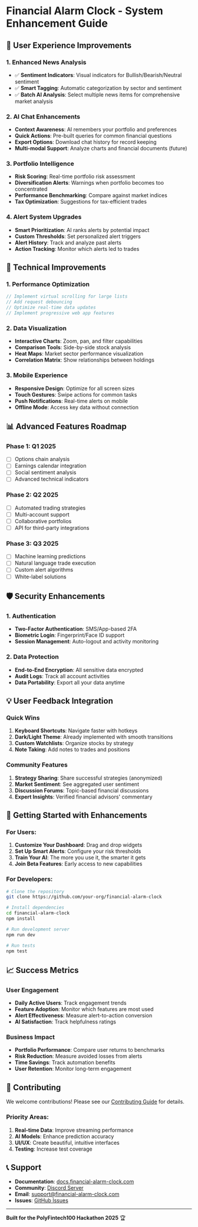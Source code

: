 # Financial Alarm Clock - System Enhancement Guide

## 🎯 User Experience Improvements

### 1. **Enhanced News Analysis**
- ✅ **Sentiment Indicators**: Visual indicators for Bullish/Bearish/Neutral sentiment
- ✅ **Smart Tagging**: Automatic categorization by sector and sentiment
- ✅ **Batch AI Analysis**: Select multiple news items for comprehensive market analysis

### 2. **AI Chat Enhancements**
- **Context Awareness**: AI remembers your portfolio and preferences
- **Quick Actions**: Pre-built queries for common financial questions
- **Export Options**: Download chat history for record keeping
- **Multi-modal Support**: Analyze charts and financial documents (future)

### 3. **Portfolio Intelligence**
- **Risk Scoring**: Real-time portfolio risk assessment
- **Diversification Alerts**: Warnings when portfolio becomes too concentrated
- **Performance Benchmarking**: Compare against market indices
- **Tax Optimization**: Suggestions for tax-efficient trades

### 4. **Alert System Upgrades**
- **Smart Prioritization**: AI ranks alerts by potential impact
- **Custom Thresholds**: Set personalized alert triggers
- **Alert History**: Track and analyze past alerts
- **Action Tracking**: Monitor which alerts led to trades

## 🔧 Technical Improvements

### 1. **Performance Optimization**
```javascript
// Implement virtual scrolling for large lists
// Add request debouncing
// Optimize real-time data updates
// Implement progressive web app features
```

### 2. **Data Visualization**
- **Interactive Charts**: Zoom, pan, and filter capabilities
- **Comparison Tools**: Side-by-side stock analysis
- **Heat Maps**: Market sector performance visualization
- **Correlation Matrix**: Show relationships between holdings

### 3. **Mobile Experience**
- **Responsive Design**: Optimize for all screen sizes
- **Touch Gestures**: Swipe actions for common tasks
- **Push Notifications**: Real-time alerts on mobile
- **Offline Mode**: Access key data without connection

## 📊 Advanced Features Roadmap

### Phase 1: Q1 2025
- [ ] Options chain analysis
- [ ] Earnings calendar integration
- [ ] Social sentiment analysis
- [ ] Advanced technical indicators

### Phase 2: Q2 2025
- [ ] Automated trading strategies
- [ ] Multi-account support
- [ ] Collaborative portfolios
- [ ] API for third-party integrations

### Phase 3: Q3 2025
- [ ] Machine learning predictions
- [ ] Natural language trade execution
- [ ] Custom alert algorithms
- [ ] White-label solutions

## 🛡️ Security Enhancements

### 1. **Authentication**
- **Two-Factor Authentication**: SMS/App-based 2FA
- **Biometric Login**: Fingerprint/Face ID support
- **Session Management**: Auto-logout and activity monitoring

### 2. **Data Protection**
- **End-to-End Encryption**: All sensitive data encrypted
- **Audit Logs**: Track all account activities
- **Data Portability**: Export all your data anytime

## 💡 User Feedback Integration

### Quick Wins
1. **Keyboard Shortcuts**: Navigate faster with hotkeys
2. **Dark/Light Theme**: Already implemented with smooth transitions
3. **Custom Watchlists**: Organize stocks by strategy
4. **Note Taking**: Add notes to trades and positions

### Community Features
1. **Strategy Sharing**: Share successful strategies (anonymized)
2. **Market Sentiment**: See aggregated user sentiment
3. **Discussion Forums**: Topic-based financial discussions
4. **Expert Insights**: Verified financial advisors' commentary

## 🚀 Getting Started with Enhancements

### For Users:
1. **Customize Your Dashboard**: Drag and drop widgets
2. **Set Up Smart Alerts**: Configure your risk thresholds
3. **Train Your AI**: The more you use it, the smarter it gets
4. **Join Beta Features**: Early access to new capabilities

### For Developers:
```bash
# Clone the repository
git clone https://github.com/your-org/financial-alarm-clock

# Install dependencies
cd financial-alarm-clock
npm install

# Run development server
npm run dev

# Run tests
npm test
```

## 📈 Success Metrics

### User Engagement
- **Daily Active Users**: Track engagement trends
- **Feature Adoption**: Monitor which features are most used
- **Alert Effectiveness**: Measure alert-to-action conversion
- **AI Satisfaction**: Track helpfulness ratings

### Business Impact
- **Portfolio Performance**: Compare user returns to benchmarks
- **Risk Reduction**: Measure avoided losses from alerts
- **Time Savings**: Track automation benefits
- **User Retention**: Monitor long-term engagement

## 🤝 Contributing

We welcome contributions! Please see our [Contributing Guide](CONTRIBUTING.md) for details.

### Priority Areas:
1. **Real-time Data**: Improve streaming performance
2. **AI Models**: Enhance prediction accuracy
3. **UI/UX**: Create beautiful, intuitive interfaces
4. **Testing**: Increase test coverage

## 📞 Support

- **Documentation**: [docs.financial-alarm-clock.com](https://docs.financial-alarm-clock.com)
- **Community**: [Discord Server](https://discord.gg/financial-alarm-clock)
- **Email**: support@financial-alarm-clock.com
- **Issues**: [GitHub Issues](https://github.com/your-org/financial-alarm-clock/issues)

---

**Built for the PolyFintech100 Hackathon 2025** 🏆 